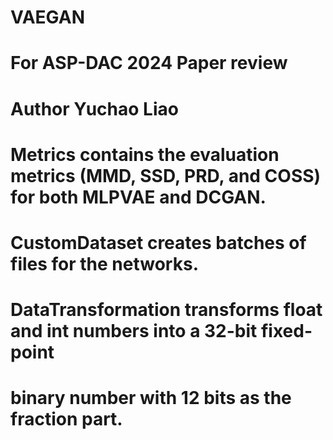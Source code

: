 # VAEGAN

# For ASP-DAC 2024 Paper review 

# Author Yuchao Liao

# Metrics contains the evaluation metrics (MMD, SSD, PRD, and COSS) for both MLPVAE and DCGAN.

# CustomDataset creates batches of files for the networks.

# DataTransformation transforms float and int numbers into a 32-bit fixed-point 
# binary number with 12 bits as the fraction part.